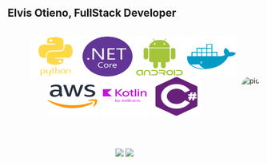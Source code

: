 ## Elvis Otieno, FullStack Developer
<!--div align="center">
  <a href="https://github.com/otienoelvis">
  <img height="180em" src="https://github-readme-stats.vercel.app/api?username=otienoelvis&show_icons=true&theme=dracula&include_all_commits=true&count_private=true"/>
  <img height="180em" src="https://github-readme-stats.vercel.app/api/top-langs/?username=otienoelvis&layout=compact&langs_count=7&theme=dracula"/>
</div-->
<div align="center" style="display: inline_block"><br>
  <img align="center" alt="Python" height="80" width="100" src="https://raw.githubusercontent.com/devicons/devicon/master/icons/python/python-plain-wordmark.svg">
  <img align="center" alt="DotNet" height="80" width="100" src="https://raw.githubusercontent.com/devicons/devicon/master/icons/dotnetcore/dotnetcore-original.svg">
  <img align="center" alt="Android" height="80" width="100" src="https://raw.githubusercontent.com/devicons/devicon/master/icons/android/android-plain-wordmark.svg">
  <img align="center" alt="Docker" height="80" width="100" src="https://raw.githubusercontent.com/devicons/devicon/master/icons/docker/docker-plain.svg">
  <img align="center" alt="Amazon" height="80" width="100" src="https://raw.githubusercontent.com/devicons/devicon/master/icons/amazonwebservices/amazonwebservices-original-wordmark.svg">
  <img align="center" alt="Kotlin" height="80" width="100" src="https://raw.githubusercontent.com/devicons/devicon/master/icons/kotlin/kotlin-plain-wordmark.svg">
  <img align="center" alt="Csharp" height="80" width="100"  src="https://raw.githubusercontent.com/devicons/devicon/master/icons/csharp/csharp-plain.svg">
  <img align="right" alt="pic" height="150" style="border-radius:50px;" src="https://pbs.twimg.com/media/Fhn-rkhXwAEqCi-?format=jpg&name=medium">
</div>
<br>
<br>
<br>
 
<div align="center"> 

  <a href = "mailto:otienoelvis8@gmail.com"><img src="https://img.shields.io/badge/-Gmail-%23333?style=for-the-badge&logo=gmail&logoColor=white" target="_blank"></a>
  <a href="https://www.linkedin.com/" target="_blank"><img src="https://img.shields.io/badge/-LinkedIn-%230077B5?style=for-the-badge&logo=linkedin&logoColor=white" target="_blank"></a> 
   
 
</div>
